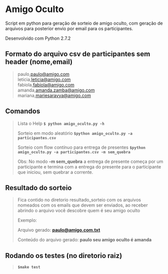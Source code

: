 # Amigo Oculto
Script em python para geração de sorteio de amigo oculto, com geração de arquivos para posterior envio por email para os participantes.

Desenvolvido com Python 2.7.2

## Formato do arquivo csv de participantes sem header (nome,email)

>paulo,paulo@amigo.com </br>
>leticia,leticia@amigo.com </br>
>fabiola,fabiola@amigo.com </br>
>amanda,amanda.zamba@amigo.com </br>
>mariana,mariesaravya@amigo.com </br>


## Comandos

>Lista o Help
>**```$ python amigo_oculto.py -h```**
>
>Sorteio em modo aleatório
>**```$python amigo_oculto.py -a participantes.csv```**
>
>Sorteio com flow contínuo para entrega de presentes
>**```$python amigo_oculto.py -a participantes.csv -m sem_quebra```**
>
> Obs: No modo **-m sem_quebra** a entrega de presente começa por um participante e termina com a entrega do presente para o participante que iniciou, sem quebrar a corrente.

## Resultado do sorteio

>Fica contido no diretorio resultado_sorteio com os arquivos nomeados com os emails que devem ser enviados, ao receber abrindo o arquivo você descobre quem é seu amigo oculto
>
>Exemplo:
>
>Arquivo gerado: **paulo@amigo.com.txt**
>
>Conteúdo do arquivo gerado:   **paulo seu amigo oculto é amanda**

## Rodando os testes (no diretorio raiz)

>**```$make test```**